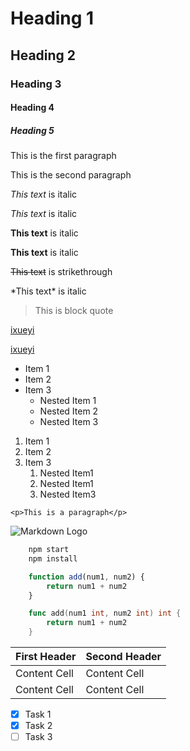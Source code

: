 <!-- 标题 -->
# Heading 1
## Heading 2
### Heading 3
#### Heading 4
##### Heading 5

<!-- 段落 -->
This is the first paragraph

This is the second paragraph

<!-- 斜体 -->
*This text* is italic

_This text_ is italic

<!-- 粗体 -->
**This text** is italic

__This text__ is italic

<!-- 删除线 -->
~~This text~~ is strikethrough

<!-- 转义字符 -->
\*This text\* is italic

<!-- 区块 -->
> This is block quote

<!-- 链接 -->
[ixueyi](https://github.com/ixueyi)

[ixueyi](https://github.com/ixueyi "i学益")

<!-- 无序列表 -->
- Item 1
- Item 2
- Item 3
    - Nested Item 1
    - Nested Item 2
    - Nested Item 3

<!-- 有序列表 -->
1. Item 1
1. Item 2
1. Item 3
    1. Nested Item1
    1. Nested Item1
    1. Nested Item3

<!-- 行内代码块 -->
`<p>This is a paragraph</p>`

<!-- 图片 -->
![Markdown Logo](https://www.iconbolt.com/preview/facebook/remix-icon-line/markdown.svg)

<!-- Github Flavored Markdown (GFM) -->
<!-- 代码块 -->
```bash
    npm start
    npm install
```

```javascript
    function add(num1, num2) {
        return num1 + num2
    }
```

```go
    func add(num1 int, num2 int) int {
        return num1 + num2
    }
```

<!-- 表格 -->
| First Header | Second Header |
| ------------ | ------------- |
| Content Cell | Content Cell  |
| Content Cell | Content Cell  |

<!-- 任务列表 -->
- [x] Task 1
- [x] Task 2
- [ ] Task 3